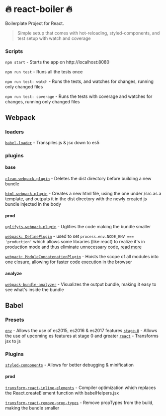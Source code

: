 # :fire: react-boiler :fire:
Boilerplate Project for React.

> Simple setup that comes with hot-reloading, styled-components, and test setup with watch and coverage

### Scripts

`npm start` - Starts the app on http://localhost:8080

`npm run test` - Runs all the tests once

`npm run test: watch` - Runs the tests, and watches for changes, running only changed files

`npm run test: coverage` - Runs the tests with coverage and watches for changes, running only changed files

## Webpack

### loaders
	
[`babel-loader`](https://github.com/babel/babel-loader) - Transpiles js & jsx down to es5

### plugins

#### base
[`clean-webpack-plugin`](https://github.com/johnagan/clean-webpack-plugin) - Deletes the dist directory before building a new bundle

[`html-webpack-plugin`](https://webpack.js.org/plugins/html-webpack-plugin/) - Creates a new html file, using the one under /src as a template, and outputs it in the dist directory with the newly created js bundle injected in the body

#### prod
[`uglifyjs-webpack-plugin`](https://webpack.js.org/plugins/uglifyjs-webpack-plugin/) - Uglifies the code making the bundle smaller

[`webpack: DefinePlugin`](https://webpack.js.org/plugins/define-plugin/) - used to set `process.env.NODE_ENV === 'production'` which allows some libraries (like react) to realize it's in production mode and thus eliminate unnecessary code, [read more](https://webpack.js.org/guides/production/#specify-the-environment) 

[`webpack: ModuleConcatenationPlugin`](https://webpack.js.org/plugins/module-concatenation-plugin/) - Hoists the scope of all modules into one closure, allowing for faster code execution in the browser

#### analyze
[`webpack-bundle-analyzer`](https://github.com/webpack-contrib/webpack-bundle-analyzer) - Visualizes the output bundle, making it easy to see what's inside the bundle

## Babel

### Presets

[`env`](https://babeljs.io/docs/plugins/preset-env) - Allows the use of es2015, es2016 & es2017 features
[`stage-0`](https://babeljs.io/docs/plugins/preset-stage-0/) - Allows the use of upcoming es features at stage 0 and greater
[`react`](https://babeljs.io/docs/plugins/preset-react) - Transforms jsx to js

### Plugins

[`styled-components`](https://github.com/styled-components/babel-plugin-styled-components) - Allows for better debugging & minification 

#### prod

[`transform-react-inline-elements`](https://babeljs.io/docs/plugins/transform-react-inline-elements/) - Compiler optimization which replaces the React.createElement function with babelHelpers.jsx

[`transform-react-remove-prop-types`](https://github.com/oliviertassinari/babel-plugin-transform-react-remove-prop-types) - Remove propTypes from the build, making the bundle smaller 
